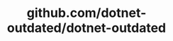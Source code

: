 ---
layout: post
title: github.com/dotnet-outdated/dotnet-outdated
categories: link
tags: [انگلیسی, برنامه‌نویسی]
---